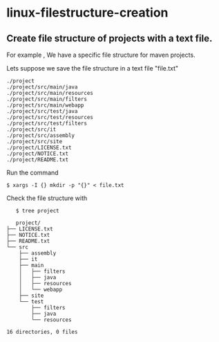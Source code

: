 # linux-filestructure-creation
## Create file structure of projects with a text file.

For example , We have a specific file structure for maven projects.

Lets suppose we save the file structure in a text file "file.txt"

    ./project
    ./project/src/main/java
    ./project/src/main/resources
    ./project/src/main/filters
    ./project/src/main/webapp
    ./project/src/test/java
    ./project/src/test/resources
    ./project/src/test/filters
    ./project/src/it
    ./project/src/assembly
    ./project/src/site
    ./project/LICENSE.txt
    ./project/NOTICE.txt
    ./project/README.txt	
  
  Run the command 
    
    $ xargs -I {} mkdir -p "{}" < file.txt
    
   Check the file structure with 
    
       $ tree project
       
       project/
    ├── LICENSE.txt
    ├── NOTICE.txt
    ├── README.txt
    └── src
        ├── assembly
        ├── it
        ├── main
        │   ├── filters
        │   ├── java
        │   ├── resources
        │   └── webapp
        ├── site
        └── test
            ├── filters
            ├── java
            └── resources

    16 directories, 0 files

